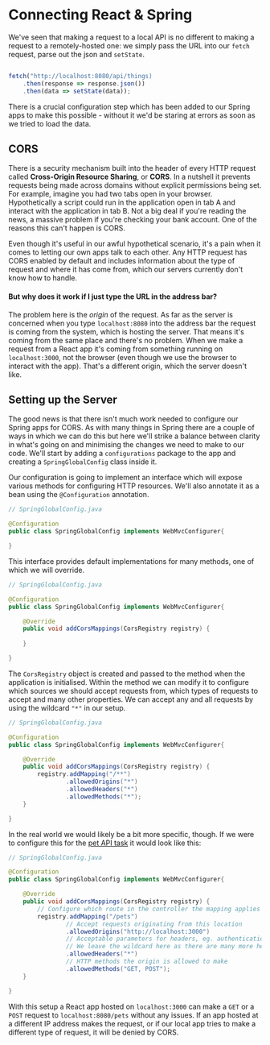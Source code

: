 # Connecting React & Spring

We've seen that making a request to a local API is no different to making a request to a remotely-hosted one: we simply pass the URL into our `fetch` request, parse out the json and `setState`.

```jsx

fetch("http://localhost:8080/api/things)
	.then(response => response.json())
	.then(data => setState(data));

```

There is a crucial configuration step which has been added to our Spring apps to make this possible - without it we'd be staring at errors as soon as we tried to load the data.

## CORS

There is a security mechanism built into the header of every HTTP request called **Cross-Origin Resource Sharing**, or **CORS**. In a nutshell it prevents requests being made across domains without explicit permissions being set. For example, imagine you had two tabs open in your browser. Hypothetically a script could run in the application open in tab A and interact with the application in tab B. Not a big deal if you're reading the news, a massive problem if you're checking your bank account. One of the reasons this can't happen is CORS.

Even though it's useful in our awful hypothetical scenario, it's a pain when it comes to letting our own apps talk to each other. Any HTTP request has CORS enabled by default and includes information about the type of request and where it has come from, which our servers currently don't know how to handle.

#### But why does it work if I just type the URL in the address bar?

The problem here is the *origin* of the request. As far as the server is concerned when you type `localhost:8080` into the address bar the request is coming from the system, which is hosting the server. That means it's coming from the same place and there's no problem. When we make a request from a React app it's coming from something running on `localhost:3000`, not the browser (even though we use the browser to interact with the app). That's a different origin, which the server doesn't like.

## Setting up the Server

The good news is that there isn't much work needed to configure our Spring apps for CORS. As with many things in Spring there are a couple of ways in which we can do this but here we'll strike a balance between clarity in what's going on and minimising the changes we need to make to our code. We'll start by adding a `configurations` package to the app and creating a `SpringGlobalConfig` class inside it.

Our configuration is going to implement an interface which will expose various methods for configuring HTTP resources. We'll also annotate it as a bean using the `@Configuration` annotation.

```java
// SpringGlobalConfig.java

@Configuration
public class SpringGlobalConfig implements WebMvcConfigurer{

}
```

This interface provides default implementations for many methods, one of which we will override.

```java
// SpringGlobalConfig.java

@Configuration
public class SpringGlobalConfig implements WebMvcConfigurer{

	@Override
	public void addCorsMappings(CorsRegistry registry) {
        
    }

}
```

The `CorsRegistry` object is created and passed to the method when the application is initialised. Within the method we can modify it to configure which sources we should accept requests from, which types of requests to accept and many other properties. We can accept any and all requests by using the wildcard `"*"` in our setup.

```java
// SpringGlobalConfig.java

@Configuration
public class SpringGlobalConfig implements WebMvcConfigurer{

	@Override
	public void addCorsMappings(CorsRegistry registry) {
        registry.addMapping("/**")
                .allowedOrigins("*")
                .allowedHeaders("*")
                .allowedMethods("*");
    }

}
```

In the real world we would likely be a bit more specific, though. If we were to configure this for the [pet API task](task_pets/pet_task.md) it would look like this:

```java
// SpringGlobalConfig.java

@Configuration
public class SpringGlobalConfig implements WebMvcConfigurer{

	@Override
	public void addCorsMappings(CorsRegistry registry) {
        // Configure which route in the controller the mapping applies to
        registry.addMapping("/pets")
        		// Accept requests originating from this location
                .allowedOrigins("http://localhost:3000")
                // Acceptable parameters for headers, eg. authentication, content-type, etc
                // We leave the wildcard here as there are many more headers to consider than we've covered so far
                .allowedHeaders("*")
                // HTTP methods the origin is allowed to make
                .allowedMethods("GET, POST");
    }

}
```

With this setup a React app hosted on `localhost:3000` can make a `GET` or a `POST` request to `localhost:8080/pets` without any issues. If an app hosted at a different IP address makes the request, or if our local app tries to make a different type of request, it will be denied by CORS.